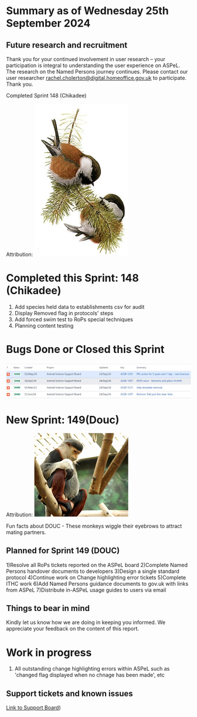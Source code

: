 # Summary as of Wednesday 25th September 2024



## Future research and recruitment 

Thank you for your continued involvement in user research – your participation is integral to understanding the user experience on ASPeL. The research on the Named Persons journey continues. Please contact our user researcher rachel.cholerton@digital.homeoffice.gov.uk to participate. Thank you.  
 


Completed Sprint 148 (Chikadee)



Attribution:
![Louis Agassiz Fuertes (1874-1927) artist, authors of the written work variously listed as Harriman Alaska Expedition (1899), Edward Henry Harriman, Clinton Hart Merriam, Public domain, via Wikimedia Commons](graphs/256px-chickadee.jpg)









# Completed this Sprint: 148 (Chikadee)
1) Add species held data to establishments csv for audit
2) Display Removed flag in protocols' steps
3) Add forced swim test to RoPs special techniques
4) Planning content testing

 

# Bugs Done or Closed this Sprint

![Bugs Done or Closed 25092024](Bugs25-09-24.jpg)








# New Sprint: 149(Douc)








Attribution:
![Art G., CC BY 2.0 <https://creativecommons.org/licenses/by/2.0>, via Wikimedia Commons](graphs/Douc.jpg)







Fun facts about DOUC - These monkeys wiggle their eyebrows to attract mating partners.




## Planned for Sprint 149 (DOUC)

1)Resolve all RoPs tickets reported on the ASPeL board
2)Complete Named Persons handover documents to developers
3)Design a single standard protocol
4)Continue work on Change highlighting error tickets
5)Complete ITHC work
6)Add Named Persons guidance documents to gov.uk with links from ASPeL
7)Distribute in-ASPeL usage guides to users via email
   


   


## Things to bear in mind
Kindly let us know how we are doing in keeping you informed. We appreciate your feedback on the content of this report.

# Work in progress
1) All outstanding change highlighting errors within ASPeL such as 'changed flag displayed when no chnage has been made', etc 
  

   
 
   
## Support tickets and known issues
[Link to Support Board](https://collaboration.homeoffice.gov.uk/jira/secure/RapidBoard.jspa?rapidView=1717))





  

   
 
   
